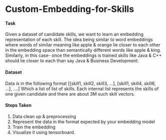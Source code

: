 # Custom-Embedding-for-Skills

#### Task
Given a dataset of candidate skills, we want to learn an embedding representation of each skill. The idea being similar to word embeddings where words of similar meaning like apple & orange lie closer to each other in the embedding space than semantically different words like apple & king. Similarly, in this case- once the embeddings is trained skills like Java & C++ should lie closer to each than say Java & Business Development. 

#### Dataset
Data is in the following format 
[[skill1, skill2, skill3, ...], [skill1, skill4, skill6, ...], ….]
Which a list of list of skills. Each internal list represents the skills of one given candidate and there are about 3M such skill vectors.


#### Steps Taken
1. Data clean up & preprocessing 
2. Represent the data in the format expected by your embedding model 
3. Train the embedding
4. Visualize it using tensorboard. 


